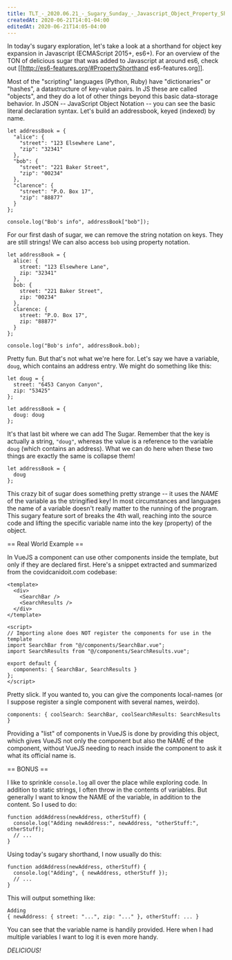 ```yaml
---
title: TLT_-_2020.06.21_-_Sugary_Sunday_-_Javascript_Object_Property_Shorthand
createdAt: 2020-06-21T14:01-04:00
editedAt: 2020-06-21T14:05-04:00
---
```


In today's sugary exploration, let's take a look at a shorthand for object key expansion in Javascript (ECMAScript 2015+, es6+). For an overview of the TON of delicious sugar that was added to Javascript at around es6, check out [[http://es6-features.org/#PropertyShorthand es6-features.org]].

Most of the "scripting" languages (Python, Ruby) have "dictionaries" or "hashes", a datastructure of key-value pairs. In JS these are called "objects", and they do a lot of other things beyond this basic data-storage behavior. In JSON -- JavaScript Object Notation -- you can see the basic literal declaration syntax. Let's build an addressbook, keyed (indexed) by name.

```
let addressBook = {
  "alice": {
    "street": "123 Elsewhere Lane",
    "zip": "32341"
  },
  "bob": {
    "street": "221 Baker Street",
    "zip": "00234"
  },
  "clarence": {
    "street": "P.O. Box 17",
    "zip": "88877"
  }
};

console.log("Bob's info", addressBook["bob"]);
```

For our first dash of sugar, we can remove the string notation on keys. They are still strings! We can also access `bob` using property notation.

```
let addressBook = {
  alice: {
    street: "123 Elsewhere Lane",
    zip: "32341"
  },
  bob: {
    street: "221 Baker Street",
    zip: "00234"
  },
  clarence: {
    street: "P.O. Box 17",
    zip: "88877"
  }
};

console.log("Bob's info", addressBook.bob);
```

Pretty fun. But that's not what we're here for. Let's say we have a variable, `doug`, which contains an address entry. We might do something like this:

```
let doug = {
  street: "6453 Canyon Canyon",
  zip: "53425"
};

let addressBook = {
  doug: doug
};
```

It's that last bit where we can add The Sugar. Remember that the key is actually a string, `"doug"`, whereas the value is a reference to the variable `doug` (which contains an address). What we can do here when these two things are exactly the same is collapse them!

```
let addressBook = {
  doug
};
```

This crazy bit of sugar does something pretty strange -- it uses the *NAME* of the variable as the stringified key! In most circumstances and languages the name of a variable doesn't really matter to the running of the program. This sugary feature sort of breaks the 4th wall, reaching into the source code and lifting the specific variable name into the key (property) of the object.

== Real World Example ==

In VueJS a component can use other components inside the template, but only if they are declared first. Here's a snippet extracted and summarized from the covidcanidoit.com codebase:

```
<template>
  <div>
    <SearchBar />
    <SearchResults />
  </div>
</template>

<script>
// Importing alone does NOT register the components for use in the template
import SearchBar from "@/components/SearchBar.vue";
import SearchResults from "@/components/SearchResults.vue";

export default {
  components: { SearchBar, SearchResults }
};
</script>
```

Pretty slick. If you wanted to, you can give the components local-names (or I suppose register a single component with several names, weirdo).

```
components: { coolSearch: SearchBar, coolSearchResults: SearchResults }
```

Providing a "list" of components in VueJS is done by providing this object, which gives VueJS not only the component but also the NAME of the component, without VueJS needing to reach inside the component to ask it what its official name is.

== BONUS ==

I like to sprinkle `console.log` all over the place while exploring code. In addition to static strings, I often throw in the contents of variables. But generally I want to know the NAME of the variable, in addition to the content. So I used to do:

```
function addAddress(newAddress, otherStuff) {
  console.log("Adding newAddress:", newAddress, "otherStuff:", otherStuff);
  // ...
}
```

Using today's sugary shorthand, I now usually do this:

```
function addAddress(newAddress, otherStuff) {
  console.log("Adding", { newAddress, otherStuff });
  // ...
}
```

This will output something like:

```
Adding
{ newAddress: { street: "...", zip: "..." }, otherStuff: ... }
```

You can see that the variable name is handily provided. Here when I had multiple variables I want to log it is even more handy.

*DELICIOUS!*

